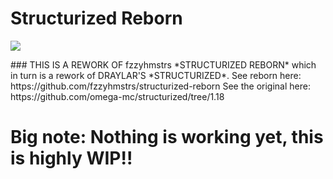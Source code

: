 # Structurized Reborn
<p align="left">
<a href="https://opensource.org/licenses/MIT"><img src="https://img.shields.io/badge/License-MIT-brightgreen.svg"></a>
</p>
### THIS IS A REWORK OF fzzyhmstrs *STRUCTURIZED REBORN* which in turn is a rework of DRAYLAR'S *STRUCTURIZED*. 
See reborn here: https://github.com/fzzyhmstrs/structurized-reborn
See the original here: https://github.com/omega-mc/structurized/tree/1.18

# Big note: Nothing is working yet, this is highly WIP!!
<!--
*Structurized Reborn fork* is a simple library that helps with the addition of custom village structures.
--
### Jigsaw Modification
Structurized provides a registry that allows you to add custom structures to `StructurePool`s in jigsaws such as villages. Say we wanted to add `village/plains/houses/plains_small_house_1` to the desert house pool. Simply register the new structure to the desired pool and give it a weight and some optional modifiers. Call these `register` methods in the same place you would call any other server-focused registry event (registering items or blocks, for example)
```kotlin
FabricStructurePoolRegistry.register(
    Identifier("minecraft:village/desert/houses"),                       //the target pool 
    Identifier("minecraft:village/plains/houses/plains_small_house_1"),  //the new structure nbt to add
    2,                                                                   //the weight of the structure in the pool
    StructureProcessorLists.MOSSIFY_10_PERCENT)                          //optional processor to add mossiness
```
--
If you don't have any special considerations, you can use `registerSimple` to make your life a bit easier:
```kotlin
FabricStructurePoolRegistry.registerSimple(
    Identifier("minecraft:village/desert/houses"),                       //the target pool 
    Identifier("minecraft:village/plains/houses/plains_small_house_1"),  //the new structure nbt to add
    2)                                                                   //the weight of the structure in the pool
```
--
### Flexible Registration
The register method is quite flexible, with several optional parameters to use as needed. In many cases you will be OK using the `registerSimple` method, but the main `register` method can be useful for doing something like adding the random mossy cobblestone that many village structures have.
--
Parameters:
--
`poolId`: required, the target pool of structures to modify

`structureId`: required, the new structure nbt location identifier

`weight`: required, the probability of a structure being chosen for generation. A weight of 1 to 3 is about 1 structure per village

`processor`: optional, defines custom generation tweaks to apply, like random mossy cobblestone

`projection`: optional, defines the way the structure interacts with the ground (rigid in space or conform to the landscape)

`type`: optional, defines the type of `structurePoolElement` you want. This isn't needed the majority of the time

### Callback Registration
If you want to do something more advanced with a structure pool, you can also directly register to the callback and add whatever event code you'd like. Registering to the callback looks like so:
```kotlin
StructurePoolAddCallback.EVENT.register(structurePool -> {
    if(structurePool.getUnderlying().getId().toString().equals("minecraft:village/plains/houses")) {
        structurePool.addStructurePoolElement(new SinglePoolElement("village/desert/houses/desert_small_house_1"), 50);
    }
});
```
--
### Adding Dependency
You can add this as a dependency to your project using modrinth's built in maven repository. The {VERSION} will be the version number of the version you are trying to work with. For example, the first version of this library was uploaded under version number **1.18.2-01**.

In a build.gradle:
```java
repositories {
    maven {
        name = "Modrinth"
        url = "https://api.modrinth.com/maven"
        content {
            includeGroup "maven.modrinth"
        }
    }
}

dependencies {
    modImplementation "maven.modrinth:Wd844r7Q:{VERSION}"
    include("maven.modrinth:Wd844r7Q:{VERSION}")
}
```

In a build.gradle.kts
```kotlin
repositories {
    maven {
        name = "Modrinth"
        url = uri("https://api.modrinth.com/maven")
        content {
            includeGroup("maven.modrinth")
        }
    }
}

dependencies {
    modImplementation("maven.modrinth:Wd844r7Q:{VERSION}")
    include("maven.modrinth:Wd844r7Q:{VERSION}")
}
```
-->
